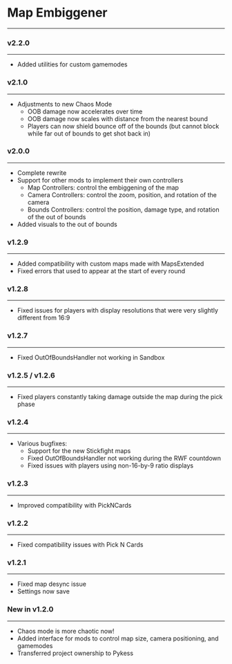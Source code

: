 # Map Embiggener
-------------------

### v2.2.0
----------

- Added utilities for custom gamemodes

### v2.1.0
----------

- Adjustments to new Chaos Mode
    - OOB damage now accelerates over time
    - OOB damage now scales with distance from the nearest bound
    - Players can now shield bounce off of the bounds (but cannot block while far out of bounds to get shot back in)

### v2.0.0
----------

- Complete rewrite
- Support for other mods to implement their own controllers
    - Map Controllers: control the embiggening of the map
    - Camera Controllers: control the zoom, position, and rotation of the camera
    - Bounds Controllers: control the position, damage type, and rotation of the out of bounds
- Added visuals to the out of bounds

### v1.2.9
----------

- Added compatibility with custom maps made with MapsExtended
- Fixed errors that used to appear at the start of every round

### v1.2.8
----------

- Fixed issues for players with display resolutions that were very slightly different from 16:9

### v1.2.7
----------

- Fixed OutOfBoundsHandler not working in Sandbox

### v1.2.5 / v1.2.6
----------

- Fixed players constantly taking damage outside the map during the pick phase

### v1.2.4
----------

- Various bugfixes:
    - Support for the new Stickfight maps
    - Fixed OutOfBoundsHandler not working during the RWF countdown
    - Fixed issues with players using non-16-by-9 ratio displays

### v1.2.3
----------

- Improved compatibility with PickNCards

### v1.2.2
----------

- Fixed compatibility issues with Pick N Cards

### v1.2.1
----------

- Fixed map desync issue
- Settings now save

### New in v1.2.0
-----------------

- Chaos mode is more chaotic now!
- Added interface for mods to control map size, camera positioning, and gamemodes
- Transferred project ownership to Pykess

